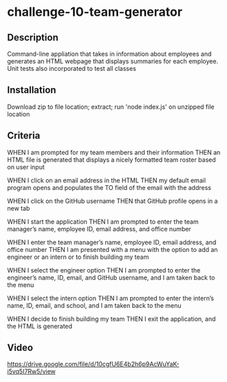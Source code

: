 # challenge-10-team-generator

## Description
Command-line appliation that takes in information about employees and generates an HTML webpage that displays summaries for each employee. Unit tests also incorporated to test all classes

## Installation
Download zip to file location; extract; run 'node index.js' on unzipped file location

## Criteria
WHEN I am prompted for my team members and their information
THEN an HTML file is generated that displays a nicely formatted team roster based on user input

WHEN I click on an email address in the HTML
THEN my default email program opens and populates the TO field of the email with the address

WHEN I click on the GitHub username
THEN that GitHub profile opens in a new tab

WHEN I start the application
THEN I am prompted to enter the team manager’s name, employee ID, email address, and office number

WHEN I enter the team manager’s name, employee ID, email address, and office number
THEN I am presented with a menu with the option to add an engineer or an intern or to finish building my team

WHEN I select the engineer option
THEN I am prompted to enter the engineer’s name, ID, email, and GitHub username, and I am taken back to the menu

WHEN I select the intern option
THEN I am prompted to enter the intern’s name, ID, email, and school, and I am taken back to the menu

WHEN I decide to finish building my team
THEN I exit the application, and the HTML is generated

## Video
https://drive.google.com/file/d/10cgfU6E4b2h6p9AcWuYaK-i5vq5I7Rw5/view
